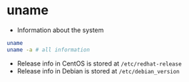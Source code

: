 # uname

- Information about the system

```sh
uname
uname -a # all information
```

- Release info in CentOS is stored at `/etc/redhat-release`
- Release info in Debian is stored at `/etc/debian_version`
